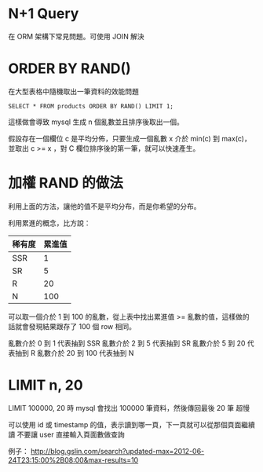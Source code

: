 # N+1 Query
在 ORM 架構下常見問題。可使用 JOIN 解決

# ORDER BY RAND()
在大型表格中隨機取出一筆資料的效能問題

```
SELECT * FROM products ORDER BY RAND() LIMIT 1;
```
這樣做會導致 mysql 生成 n 個亂數並且排序後取出一個。

假設存在一個欄位 c 是平均分佈，只要生成一個亂數 x 介於 min(c) 到 max(c)，並取出 c >= x ，對 C 欄位排序後的第一筆，就可以快速產生。

# 加權 RAND 的做法

利用上面的方法，讓他的值不是平均分布，而是你希望的分布。

利用累進的概念，比方說：

稀有度 | 累進值
------|--------
SSR   | 1
SR    | 5
R     | 20
N     | 100

可以取一個介於 1 到 100 的亂數，從上表中找出累進值 >= 亂數的值，這樣做的話就會發現結果跟存了 100 個 row 相同。

亂數介於  0 到   1 代表抽到 SSR
亂數介於  2 到   5 代表抽到 SR
亂數介於  5 到  20 代表抽到 R
亂數介於 20 到 100 代表抽到 N

# LIMIT n, 20

LIMIT 100000, 20 時 mysql 會找出 100000 筆資料，然後傳回最後 20 筆
超慢

可以使用 id 或 timestamp 的值，表示讀到哪一頁，下一頁就可以從那個頁面繼續讀
不要讓 user 直接輸入頁面數做查詢

例子：
http://blog.gslin.com/search?updated-max=2012-06-24T23:15:00%2B08:00&max-results=10